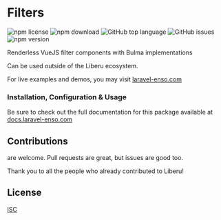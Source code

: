 # Filters

![npm license](https://img.shields.io/npm/l/@liberu-ui/filters.svg) 
![npm download](https://img.shields.io/npm/dm/@liberu-ui/filters.svg) 
![GitHub top language](https://img.shields.io/github/languages/top/liberu-ui/filters.svg) 
![GitHub issues](https://img.shields.io/github/issues/liberu-ui/filters.svg) 
![npm version](https://img.shields.io/npm/v/@liberu-ui/filters.svg) 

Renderless VueJS filter components with Bulma implementations

Can be used outside of the Liberu ecosystem.

For live examples and demos, you may visit [laravel-enso.com](https://www.laravel-enso.com)

### Installation, Configuration & Usage

Be sure to check out the full documentation for this package available at [docs.laravel-enso.com](https://docs.laravel-enso.com/frontend/filters.html)

## Contributions

are welcome. Pull requests are great, but issues are good too.

Thank you to all the people who already contributed to Liberu!

## License

[ISC](https://opensource.org/licenses/ISC)
